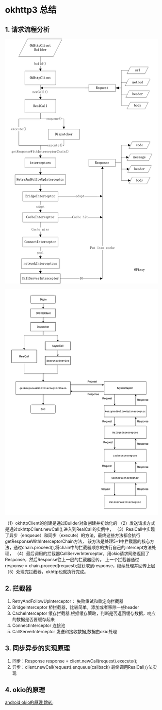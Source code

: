 # okhttp3 总结

## 1. 请求流程分析

![okhttp3流程图](https://github.com/66668/Android_Interview/blob/master/pictures/okhttp3_01.png)

![okhttp3流程图](https://github.com/66668/Android_Interview/blob/master/pictures/okhttp3_02.png)

（1）okhttpClient的创建是通过Builder对象创建并初始化的
（2）发送请求方式是通过okhttpClient.newCall(),进入到RealCall的实例中，
（3）RealCall中实现了异步（enqueue）和同步（execute）的方法，最终这些方法都会执行getResponseWithInterceptorChain方法，
该方法是处理5+1中拦截器的核心方法，通过chain.proceed(),将chain中的拦截器顺序的执行自己的intercept方法处理，
（4）最后调用的拦截器CallServerInterceptor，用okio请求网络返回了Response，然后Response往上一层的拦截器回传，
上一个拦截器通过 response = chain.proceed(request);就获取到response，继续处理并回传上层
（5）处理完拦截器，okhttp也就执行完成。

## 2. 拦截器

1. RetryAndFollowUpInterceptor： 失败重试和重定向拦截器
2. BridgeInterceptor 桥拦截器，比较简单，添加或者移除一些header
3. CacheInterceptor 缓存拦截器,根据缓存策略，判断是否返回缓存数据，响应的数据是否要缓存起来
4. ConnectInterceptor 连接池
5. CallServerInterceptor 发送和接收数据,数据由okio处理

## 3. 同步异步的实现原理
1. 同步：Response response = client.newCall(request).execute();
2. 异步：client.newCall(request).enqueue(callback)
最终调用RealCall方法实现

## 4. okio的原理

[android okio的原理 跳转](https://github.com/66668/Android_Interview/blob/master/lib_android/README_okio.md);

 